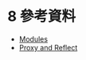 # 8 參考資料

* [Modules](https://eloquentjavascript.net/10\_modules.html)
* [Proxy and Reflect](https://javascript.info/proxy)

